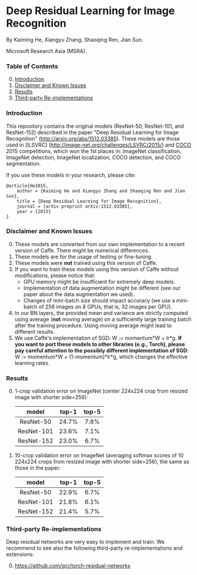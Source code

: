 # Deep Residual Learning for Image Recognition

By Kaiming He, Xiangyu Zhang, Shaoqing Ren, Jian Sun.

Microsoft Research Asia (MSRA).

### Table of Contents
0. [Introduction](#introduction)
0. [Disclaimer and Known Issues](#disclaimer-and-known-issues)
0. [Results](#results)
0. [Third-party Re-implementations](#third-party-re-implementations)

### Introduction

This repository contains the original models (ResNet-50, ResNet-101, and ResNet-152) described in the paper "Deep Residual Learning for Image Recognition" (http://arxiv.org/abs/1512.03385). These models are those used in [ILSVRC] (http://image-net.org/challenges/LSVRC/2015/) and [COCO](http://mscoco.org/dataset/#detections-challenge2015) 2015 competitions, which won the 1st places in: ImageNet classification, ImageNet detection, ImageNet localization, COCO detection, and COCO segmentation.

If you use these models in your research, please cite:

	@article{He2015,
		author = {Kaiming He and Xiangyu Zhang and Shaoqing Ren and Jian Sun},
		title = {Deep Residual Learning for Image Recognition},
		journal = {arXiv preprint arXiv:1512.03385},
		year = {2015}
	}

### Disclaimer and Known Issues

0. These models are converted from our own implementation to a recent version of Caffe. There might be numerical differences.
0. These models are for the usage of testing or fine-tuning.
0. These models were **not** trained using this version of Caffe.
0. If you want to train these models using this version of Caffe without modifications, please notice that:
	- GPU memory might be insufficient for extremely deep models.
	- Implementation of data augmentation might be different (see our paper about the data augmentation we used).
	- Changes of mini-batch size should impact accuracy (we use a mini-batch of 256 images on 8 GPUs, that is, 32 images per GPU).
0. In our BN layers, the provided mean and variance are strictly computed using average (**not** moving average) on a sufficiently large training batch after the training procedure. Using moving average might lead to different results.
0. We use Caffe's implementation of SGD: W := momentum\*W + lr\*g. **If you want to port these models to other libraries (e.g., Torch), please pay careful attention to the possibly different implementation of SGD**: W := momentum\*W + (1-momentum)\*lr\*g, which changes the effective learning rates.
	
### Results

0. 1-crop validation error on ImageNet (center 224x224 crop from resized image with shorter side=256):

	model|top-1|top-5
	:---:|:---:|:---:
	ResNet-50|24.7%|7.8%
	ResNet-101|23.6%|7.1%
	ResNet-152|23.0%|6.7%
	
0. 10-crop validation error on ImageNet (averaging softmax scores of 10 224x224 crops from resized image with shorter side=256), the same as those in the paper:

	model|top-1|top-5
	:---:|:---:|:---:
	ResNet-50|22.9%|6.7%
	ResNet-101|21.8%|6.1%
	ResNet-152|21.4%|5.7%
	
### Third-party Re-implementations

Deep residual networks are very easy to implement and train. We recommend to see also the following third-party re-implementations and extensions:

0. https://github.com/gcr/torch-residual-networks